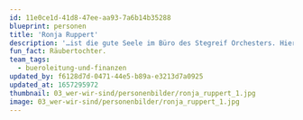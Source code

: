 ```yaml
---
id: 11e0ce1d-41d8-47ee-aa93-7a6b14b35288
blueprint: personen
title: 'Ronja Ruppert'
description: '…ist die gute Seele im Büro des Stegreif Orchesters. Hier verwaltet sie die Finanzen und das Personal und sorgt immer wieder für die nötige Ordnung im chaotischen Orchesterleben. Ihre Ausbildung im Bereich Musikercoaching und Körperarbeit ist eine willkommene Abwechslung zu den vielen Stunden hinter dem Schreibtisch.'
fun_fact: Räubertochter.
team_tags:
  - bueroleitung-und-finanzen
updated_by: f6128d7d-0471-44e5-b89a-e3213d7a0925
updated_at: 1657295972
thumbnail: 03_wer-wir-sind/personenbilder/ronja_ruppert_1.jpg
image: 03_wer-wir-sind/personenbilder/ronja_ruppert_1.jpg
---
```

